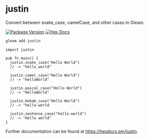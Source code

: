# justin

Convert between snake_case, camelCase, and other cases in Gleam.

[![Package Version](https://img.shields.io/hexpm/v/justin)](https://hex.pm/packages/justin)
[![Hex Docs](https://img.shields.io/badge/hex-docs-ffaff3)](https://hexdocs.pm/justin/)

```sh
gleam add justin
```
```gleam
import justin

pub fn main() {
  justin.snake_case("Hello World")
  // -> "hello_world"

  justin.camel_case("Hello World")
  // -> "helloWorld"

  justin.pascal_case("Hello World")
  // -> "HelloWorld"

  justin.kebab_case("Hello World")
  // -> "hello-world

  justin.sentence_case("hello-world")
  // -> "Hello world"
}
```

Further documentation can be found at <https://hexdocs.pm/justin>.
